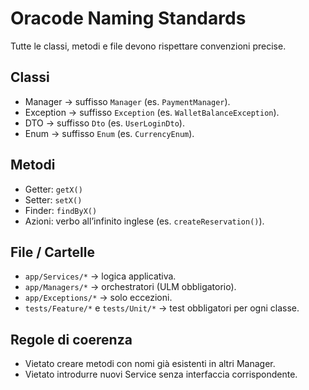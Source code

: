 # Oracode Naming Standards

Tutte le classi, metodi e file devono rispettare convenzioni precise.

## Classi
- Manager → suffisso `Manager` (es. `PaymentManager`).
- Exception → suffisso `Exception` (es. `WalletBalanceException`).
- DTO → suffisso `Dto` (es. `UserLoginDto`).
- Enum → suffisso `Enum` (es. `CurrencyEnum`).

## Metodi
- Getter: `getX()`
- Setter: `setX()`
- Finder: `findByX()`
- Azioni: verbo all’infinito inglese (es. `createReservation()`).

## File / Cartelle
- `app/Services/*` → logica applicativa.
- `app/Managers/*` → orchestratori (ULM obbligatorio).
- `app/Exceptions/*` → solo eccezioni.
- `tests/Feature/*` e `tests/Unit/*` → test obbligatori per ogni classe.

## Regole di coerenza
- Vietato creare metodi con nomi già esistenti in altri Manager.
- Vietato introdurre nuovi Service senza interfaccia corrispondente.
